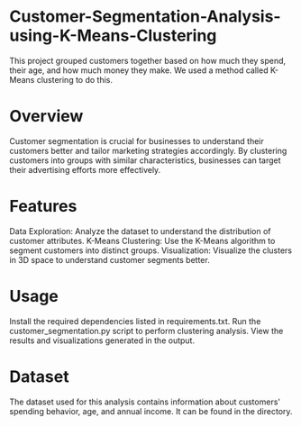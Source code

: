 # Customer-Segmentation-Analysis-using-K-Means-Clustering
This project grouped customers together based on how much they spend, their age, and how much money they make. We used a method called K-Means clustering to do this.

# Overview
Customer segmentation is crucial for businesses to understand their customers better and tailor marketing strategies accordingly. By clustering customers into groups with similar characteristics, businesses can target their advertising efforts more effectively.

# Features
Data Exploration: Analyze the dataset to understand the distribution of customer attributes.
K-Means Clustering: Use the K-Means algorithm to segment customers into distinct groups.
Visualization: Visualize the clusters in 3D space to understand customer segments better.

# Usage
Install the required dependencies listed in requirements.txt.
Run the customer_segmentation.py script to perform clustering analysis.
View the results and visualizations generated in the output.

# Dataset
The dataset used for this analysis contains information about customers' spending behavior, age, and annual income. It can be found in the directory.
